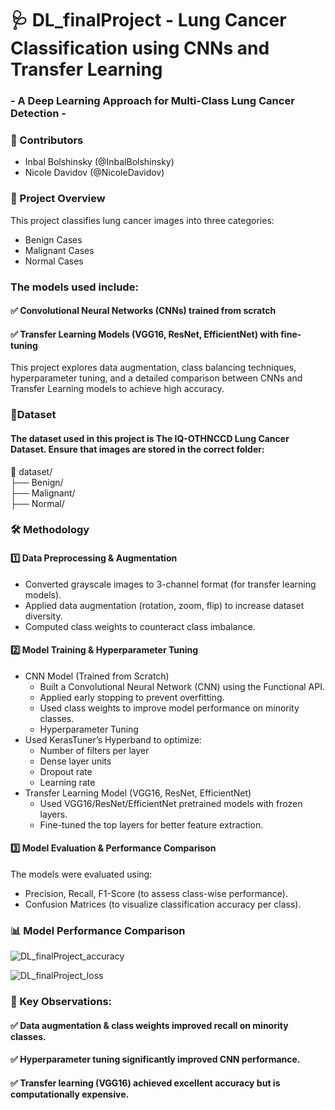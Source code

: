 # 🩺  DL_finalProject - Lung Cancer Classification using CNNs and Transfer Learning
### - A Deep Learning Approach for Multi-Class Lung Cancer Detection -

### 🤝 Contributors
- Inbal Bolshinsky (@InbalBolshinsky)
- Nicole Davidov (@NicoleDavidov)


### 📌 Project Overview
This project classifies lung cancer images into three categories:

- Benign Cases
- Malignant Cases
- Normal Cases

### The models used include:
#### ✅ Convolutional Neural Networks (CNNs) trained from scratch
#### ✅ Transfer Learning Models (VGG16, ResNet, EfficientNet) with fine-tuning

This project explores data augmentation, class balancing techniques, hyperparameter tuning, and a detailed comparison between CNNs and Transfer Learning models to achieve high accuracy.

### 🔹Dataset
#### The dataset used in this project is The IQ-OTHNCCD Lung Cancer Dataset. Ensure that images are stored in the correct folder:
📂 dataset/  
    ├── Benign/  
    ├── Malignant/  
    ├── Normal/  

### 🛠️ Methodology

#### 1️⃣ Data Preprocessing & Augmentation
- Converted grayscale images to 3-channel format (for transfer learning models).
- Applied data augmentation (rotation, zoom, flip) to increase dataset diversity.
- Computed class weights to counteract class imbalance.

#### 2️⃣ Model Training & Hyperparameter Tuning
- CNN Model (Trained from Scratch)
    - Built a Convolutional Neural Network (CNN) using the Functional API.
    - Applied early stopping to prevent overfitting.
    - Used class weights to improve model performance on minority classes.
    - Hyperparameter Tuning
- Used KerasTuner’s Hyperband to optimize:
    - Number of filters per layer
    - Dense layer units
    - Dropout rate
    - Learning rate
- Transfer Learning Model (VGG16, ResNet, EfficientNet)
    - Used VGG16/ResNet/EfficientNet pretrained models with frozen layers.
    - Fine-tuned the top layers for better feature extraction.

#### 3️⃣ Model Evaluation & Performance Comparison
The models were evaluated using:
- Precision, Recall, F1-Score (to assess class-wise performance).
- Confusion Matrices (to visualize classification accuracy per class).

### 📊 Model Performance Comparison

![DL_finalProject_accuracy](https://github.com/user-attachments/assets/f48fceb1-e274-4b14-80bf-873c287c2c7b)

![DL_finalProject_loss](https://github.com/user-attachments/assets/4a32a3ce-858b-478a-957f-fd01eb8cc129)

### 📌 Key Observations:
#### ✅ Data augmentation & class weights improved recall on minority classes.
#### ✅ Hyperparameter tuning significantly improved CNN performance.
#### ✅ Transfer learning (VGG16) achieved excellent accuracy but is computationally expensive.


